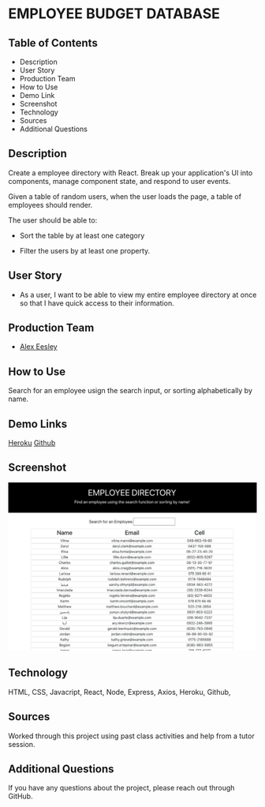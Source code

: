 # EMPLOYEE BUDGET DATABASE

## Table of Contents
* Description
* User Story
* Production Team
* How to Use
* Demo Link
* Screenshot
* Technology
* Sources
* Additional Questions   

## Description 
Create a employee directory with React. Break up your application's UI into components, manage component state, and respond to user events.

Given a table of random users, when the user loads the page, a table of employees should render. 

The user should be able to:

  * Sort the table by at least one category

  * Filter the users by at least one property.

## User Story

* As a user, I want to be able to view my entire employee directory at once so that I have quick access to their information.

## Production Team
* [Alex Eesley ](https://github.com/aeesley)

## How to Use
Search for an employee usign the search input, or sorting alphabetically by name.

## Demo Links 
[Heroku](https://mysterious-hollows-74779.herokuapp.com/)
[Github](https://github.com/aeesley/react-employee-database--2)

## Screenshot
![Homepage](./homepage.png)

## Technology
HTML, CSS, Javacript, React, Node, Express, Axios, Heroku, Github, 

## Sources
Worked through this project using past class activities and help from a tutor session.

## Additional Questions
If you have any questions about the project, please reach out through GitHub.